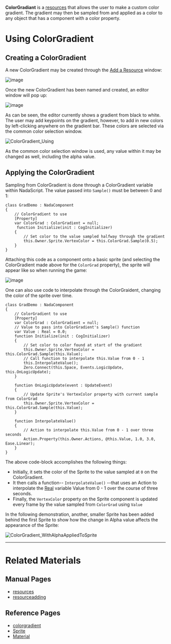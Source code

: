 **ColorGradiant** is a [resources](https://github.com/zeroengineteam/ZeroDocs/blob/master/zero_editor_documentation/zeromanual/architecture/resources.markdown) that allows the user to make a custom color gradient. The gradient may then be sampled from and applied as a color to any object that has a component with a color property.

 # Using ColorGradient
 ## Creating a ColorGradient
A new ColorGradient may be created through the [Add a Resource](https://github.com/zeroengineteam/ZeroDocs/blob/master/zero_editor_documentation/zeromanual/editor/editorcommands/resourceadding.markdown) window:



![image](https://media.githubusercontent.com/media/zeroengineteam/ZeroFiles/master/doc_files/47008.png)


Once the new ColorGradient has been named and created, an editor window will pop up:



![image](https://media.githubusercontent.com/media/zeroengineteam/ZeroFiles/master/doc_files/47010.png)


As can be seen, the editor currently shows a gradient from black to white. The user may add keypoints on the gradient, however, to add in new colors by left-clicking anywhere on the gradient bar. These colors are selected via the common color selection window.



![ColorGradient_Using](https://media.githubusercontent.com/media/zeroengineteam/ZeroFiles/master/doc_files/47196.gif)


As the common color selection window is used, any value within it may be changed as well, including the alpha value.

 ## Applying the ColorGradient
Sampling from ColorGradient is done through a ColorGradient variable within NadaScript. The value passed into `Sample()` must be between 0 and 1:

```
class GradDemo : NadaComponent
{
    // ColorGradient to use
    [Property]
    var ColorGrad : ColorGradient = null;
     function Initialize(init : CogInitializer)
    {
        // Set color to the value sampled halfway through the gradient
        this.Owner.Sprite.VertexColor = this.ColorGrad.Sample(0.5);
    }
}
```


Attaching this code as a component onto a basic sprite (and selecting the ColorGradient made above for the `ColorGrad` property), the sprite will appear like so when running the game:



![image](https://media.githubusercontent.com/media/zeroengineteam/ZeroFiles/master/doc_files/47203.png)


One can also use code to interpolate through the ColorGraident, changing the color of the sprite over time.

```
class GradDemo : NadaComponent
{
    // ColorGradient to use
    [Property]
    var ColorGrad : ColorGradient = null;
    // Value to pass into ColorGradient's Sample() function
    var Value : Real = 0.0;
    function Initialize(init : CogInitializer)
    {
        // Set color to color found at start of the gradient
        this.Owner.Sprite.VertexColor = this.ColorGrad.Sample(this.Value);
        // Call function to interpolate this.Value from 0 - 1
        this.InterpolateValue();
        Zero.Connect(this.Space, Events.LogicUpdate, this.OnLogicUpdate);
    }
    
    function OnLogicUpdate(event : UpdateEvent)
    {
        // Update Sprite's VertexColor property with current sample from ColorGrad
        this.Owner.Sprite.VertexColor = this.ColorGrad.Sample(this.Value);
    }
    
    function InterpolateValue()
    {
        // Action to interpolate this.Value from 0 - 1 over three seconds
        Action.Property(this.Owner.Actions, @this.Value, 1.0, 3.0, Ease.Linear);
    }
}
```


The above code-block accomplishes the following things:

 - Initially, it sets the color of the Sprite to the value sampled at `0` on the ColorGradient.
 - It then calls a function-- `InterpolateValue()` --that uses an Action to interpolate the [Real](https://github.com/zeroengineteam/ZeroDocs/blob/master/code_reference/nada_base_types/real.markdown) variable Value from 0 - 1 over the course of three seconds.
 - Finally, the `VertexColor` property on the Sprite component is updated every frame by the value sampled from `ColorGrad` using `Value`

In the following demonstration, another, smaller Sprite has been added behind the first Sprite to show how the change in Alpha value affects the appearance of the Sprite:



![ColorGradient_WithAlphaAppliedToSprite](https://media.githubusercontent.com/media/zeroengineteam/ZeroFiles/master/doc_files/47215.gif)


---

 # Related Materials
 ## Manual Pages
- [resources](https://github.com/zeroengineteam/ZeroDocs/blob/master/zero_editor_documentation/zeromanual/architecture/resources.markdown)
- [resourceadding](https://github.com/zeroengineteam/ZeroDocs/blob/master/zero_editor_documentation/zeromanual/editor/editorcommands/resourceadding.markdown)
 ## Reference Pages
- [colorgradient](https://github.com/zeroengineteam/ZeroDocs/blob/master/code_reference/class_reference/colorgradient.markdown)
- [Sprite](https://github.com/zeroengineteam/ZeroDocs/blob/master/code_reference/class_reference/sprite.markdown) 
- [Material](https://github.com/zeroengineteam/ZeroDocs/blob/master/code_reference/class_reference/material.markdown) 

 

 